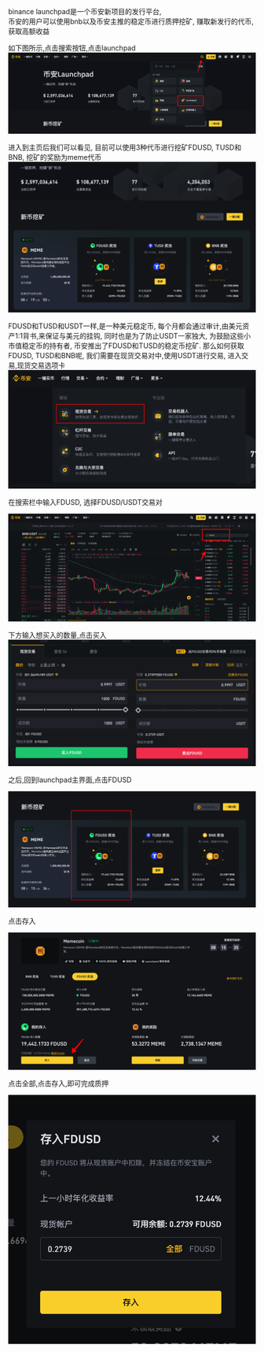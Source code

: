 binance launchpad是一个币安新项目的发行平台,</br> 币安的用户可以使用bnb以及币安主推的稳定币进行质押挖矿, 赚取新发行的代币, 获取高额收益

如下图所示,点击搜索按钮,点击launchpad
![launchpad入口](media/launchpad%E5%85%A5%E5%8F%A3-1.png)

进入到主页后我们可以看见, 目前可以使用3种代币进行挖矿FDUSD, TUSD和BNB, 挖矿的奖励为meme代币
![launchpad主页](media/launchpad%E4%B8%BB%E9%A1%B5.png)

FDUSD和TUSD和USDT一样,是一种美元稳定币, 每个月都会通过审计,由美元资产1:1背书,来保证与美元的挂钩, 同时也是为了防止USDT一家独大, 为鼓励这些小市值稳定币的持有者, 币安推出了FDUSD和TUSD的稳定币挖矿. 那么如何获取FDUSD, TUSD和BNB呢, 我们需要在现货交易对中,使用USDT进行交易, 进入交易,现货交易选项卡
![交易选项卡](media/%E4%BA%A4%E6%98%93%E9%80%89%E9%A1%B9%E5%8D%A1.png)

在搜索栏中输入FDUSD, 选择FDUSD/USDT交易对

![搜索FDUSD](media/%E6%90%9C%E7%B4%A2FDUSD.png)

下方输入想买入的数量,点击买入
![买入FDUSD](media/%E4%B9%B0%E5%85%A5FDUSD.png)

之后,回到launchpad主界面,点击FDUSD

![点击FDUSD](media/%E7%82%B9%E5%87%BBFDUSD.png)

点击存入

![点击存入](media/%E7%82%B9%E5%87%BB%E5%AD%98%E5%85%A5.png)

点击全部,点击存入,即可完成质押

![点击全部,点击存入](media/%E7%82%B9%E5%87%BB%E5%85%A8%E9%83%A8,%E7%82%B9%E5%87%BB%E5%AD%98%E5%85%A5.png)




